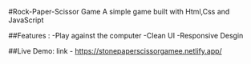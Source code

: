 #Rock-Paper-Scissor Game 
A simple game built with Html,Css and JavaScript 

##Features :
-Play against the computer
-Clean UI
-Responsive Desgin  

##Live Demo: 
link - https://stonepaperscissorgamee.netlify.app/
